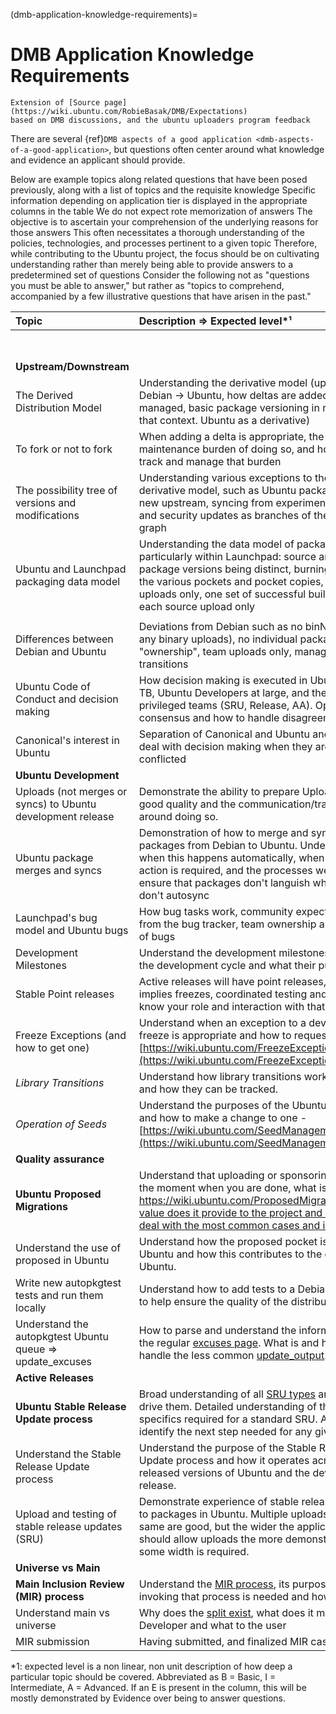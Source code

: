 (dmb-application-knowledge-requirements)=
# DMB Application Knowledge Requirements

```{note}
Extension of [Source page](https://wiki.ubuntu.com/RobieBasak/DMB/Expectations)
based on DMB discussions, and the ubuntu uploaders program feedback
```

There are several {ref}`DMB aspects of a good application <dmb-aspects-of-a-good-application>`, but questions often center around what knowledge and evidence an applicant should provide.

Below are example topics along related questions that have been posed previously, along with a list of topics and the requisite knowledge
Specific information depending on application tier is displayed in the appropriate columns in the table
We do not expect rote memorization of answers
The objective is to ascertain your comprehension of the underlying reasons for those answers
This often necessitates a thorough understanding of the policies, technologies, and processes pertinent to a given topic
Therefore, while contributing to the Ubuntu project, the focus should be on cultivating understanding rather than merely being able to provide answers to a predetermined set of questions
Consider the following not as "questions you must be able to answer," but rather as "topics to comprehend, accompanied by a few illustrative questions that have arisen in the past."

| Topic | Description => Expected level\*¹ | |  |  |  |  |
| :---- | :---- | :---- | :---- | :---- | :---- | :---- |
|  |  | PPU | pkg-set | SRU-dev | MOTU | core-dev |
| **Upstream/Downstream** |  |  |  |  |  |  |
| The Derived Distribution Model | Understanding the derivative model (upstream \-\> Debian \-\> Ubuntu, how deltas are added and managed, basic package versioning in regard to that context. Ubuntu as a derivative) | I | I | B | A | A |
| To fork or not to fork | When adding a delta is appropriate, the maintenance burden of doing so, and how we track and manage that burden | I | A | B | A | A |
| The possibility tree of versions and modifications | Understanding various exceptions to the basic derivative model, such as Ubuntu packaging a new upstream, syncing from experimental, SRUs and security updates as branches of the derivative graph | I | A | B | A | A |
| Ubuntu and Launchpad packaging data model | Understanding the data model of packages, particularly within Launchpad: source and binary package versions being distinct, burning versions, the various pockets and pocket copies, source uploads only, one set of successful builds against each source upload only | I | I | B | A | A |
|  |  |  |  |  |  |  |
| Differences between Debian and Ubuntu | Deviations from Debian such as no binNMUs (or any binary uploads), no individual package "ownership", team uploads only, management of transitions | B | B | B | I | A |
| Ubuntu Code of Conduct and decision making | How decision making is executed in Ubuntu: CC, TB, Ubuntu Developers at large, and the key privileged teams (SRU, Release, AA). Operating by consensus and how to handle disagreements. | B | B | B | I | A |
| Canonical's interest in Ubuntu | Separation of Canonical and Ubuntu and how to deal with decision making when they are conflicted | B | B | A | I | A |
| **Ubuntu Development** |  |  |  |  |  |  |
| Uploads (not merges or syncs) to Ubuntu development release | Demonstrate the ability to prepare Uploads of good quality and the communication/tracking around doing so. | BE | IE |  | AE | AE |
| Ubuntu package merges and syncs | Demonstration of how to merge and sync packages from Debian to Ubuntu. Understand when this happens automatically, when manual action is required, and the processes we use to ensure that packages don't languish when they don't autosync | BE | IE |  | AE | AE |
| Launchpad's bug model and Ubuntu bugs | How bug tasks work, community expectations from the bug tracker, team ownership and triage of bugs | B | I | IE | IE | AE |
| Development Milestones | Understand the development milestones during the development cycle and what their purpose is.  | B | B |  | I | A |
| Stable Point releases | Active releases will have point releases, which implies freezes, coordinated testing and more \- know your role and interaction with that. | B | B | A | I | A |
| Freeze Exceptions (and how to get one) | Understand when an exception to a development freeze is appropriate and how to request one \- [https://wiki.ubuntu.com/FreezeExceptionProcess](https://wiki.ubuntu.com/FreezeExceptionProcess) | B | I | B | B | A |
| *Library Transitions* | Understand how library transitions work in Ubuntu and how they can be tracked. | B | I |  | IE | AE |
| *Operation of Seeds* | Understand the purposes of the Ubuntu Seeds and how to make a change to one \- [https://wiki.ubuntu.com/SeedManagement](https://wiki.ubuntu.com/SeedManagement) | B | B |  | I | AE |
| **Quality assurance** |  |  |  |  |  |  |
| **Ubuntu Proposed Migrations** |  Understand that uploading or sponsoring is not the moment when you are done, what is [https://wiki.ubuntu.com/ProposedMigration, what value does it provide to the project and how to deal with the most common cases and issues.](https://wiki.ubuntu.com/ProposedMigration) | B | I | I | A | A |
| Understand the use of proposed in Ubuntu | Understand how the proposed pocket is used in Ubuntu and how this contributes to the quality of Ubuntu. | B | I | I | I | A |
| Write new autopkgtest tests and run them locally | Understand how to add tests to a Debian package to help ensure the quality of the distribution. | B | I | B | B | IE |
| Understand the autopkgtest Ubuntu queue \=\> update\_excuses | How to parse and understand the information on the regular [excuses page](https://ubuntu-archive-team.ubuntu.com/proposed-migration/update_excuses.html). What is and how to handle the less common [update\_output](https://ubuntu-archive-team.ubuntu.com/proposed-migration/update_output.txt). | B | B | I | I | A |
| **Active Releases** |  |  |  |  |  |  |
| **Ubuntu Stable Release Update process** | Broad understanding of all [SRU types](https://canonical-sru-docs.readthedocs-hosted.com/en/latest) and how to drive them. Detailed understanding of the specifics required for a standard SRU. Able to identify the next step needed for any given SRU. | B | I | A | I | A |
| Understand the Stable Release Update process | Understand the purpose of the Stable Release Update process and how it operates across released versions of Ubuntu and the development release. | B | I | A | I | A |
| Upload and testing of stable release updates (SRU) | Demonstrate experience of stable release updates to packages in Ubuntu. Multiple uploads to the same are good, but the wider the application should allow uploads the more demonstrating some width is required. | BE | BE | IE | IE | AE |
| **Universe vs Main** |  |  |  |  |  |  |
| **Main Inclusion Review (MIR) process** | Understand the [MIR process](https://canonical-ubuntu-project.readthedocs-hosted.com/MIR/main-inclusion-review/#main-inclusion-review), its purpose. When invoking that process is needed and how to do so. | B | I |  | B | A |
| Understand main vs universe | Why does the [split exist](https://documentation.ubuntu.com/server/tutorial/managing-software/#where-do-packages-come-from%20), what does it mean to the Developer and what to the user | B | I | B | B | A |
| MIR submission | Having submitted, and finalized MIR cases |  | BE |  |  | IE |

\*1: expected level is a non linear, non unit description of how deep a particular topic should be covered. Abbreviated as B \= Basic, I \= Intermediate, A \= Advanced. If an E is present in the column, this will be mostly demonstrated by Evidence over being to answer questions.
